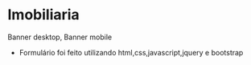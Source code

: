 # Imobiliaria
Banner desktop, Banner mobile 
* Formulário foi feito utilizando html,css,javascript,jquery e bootstrap
